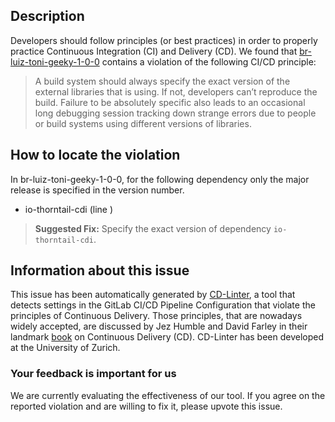 
## Description
Developers should follow principles (or best practices) in order to properly practice Continuous Integration (CI) and Delivery (CD).
We found that [br-luiz-toni-geeky-1-0-0](https://gitlab.com/luiztoni/geeky/blob/master/.gitlab-ci.yml) contains a violation of the following CI/CD principle:

> A build system should always specify the exact version of the external libraries that is using.
If not, developers can’t reproduce the build. Failure to be absolutely specific also leads to an occasional long debugging session tracking down strange errors due to people or build systems using different versions of libraries.

## How to locate the violation

In br-luiz-toni-geeky-1-0-0, for the following dependency only the major release is specified in the version number.

* io-thorntail-cdi (line )

> **Suggested Fix:** Specify the exact version of dependency `io-thorntail-cdi`.

## Information about this issue

This issue has been automatically generated by [CD-Linter](https://gitlab.com/Jancso/configuration-analytics), a tool that detects settings in the GitLab CI/CD Pipeline Configuration that violate the principles of Continuous Delivery. Those principles, that are nowadays widely accepted, are discussed by Jez Humble and David Farley in their landmark [book](https://www.oreilly.com/library/view/continuous-delivery-reliable/9780321670250/) on Continuous Delivery (CD). CD-Linter has been developed at the University of Zurich.

### Your feedback is important for us
We are currently evaluating the effectiveness of our tool. If you agree on the reported violation and are willing to fix it, please upvote this issue.